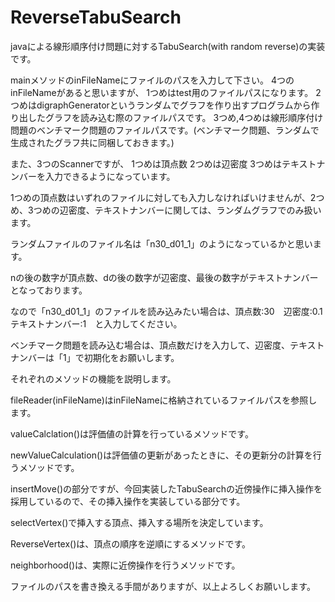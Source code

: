 # ReverseTabuSearch

javaによる線形順序付け問題に対するTabuSearch(with random reverse)の実装です。

mainメソッドのinFileNameにファイルのパスを入力して下さい。
4つのinFileNameがあると思いますが、
1つめはtest用のファイルパスになります。
2つめはdigraphGeneratorというランダムでグラフを作り出すプログラムから作り出したグラフを読み込む際のファイルパスです。
3つめ,4つめは線形順序付け問題のベンチマーク問題のファイルパスです。(ベンチマーク問題、ランダムで生成されたグラフ共に同梱しておきます。)

また、3つのScannerですが、
1つめは頂点数
2つめは辺密度
3つめはテキストナンバーを入力できるようになっています。

1つめの頂点数はいずれのファイルに対しても入力しなければいけませんが、2つめ、3つめの辺密度、テキストナンバーに関しては、ランダムグラフでのみ扱います。

ランダムファイルのファイル名は「n30_d01_1」のようになっているかと思います。

nの後の数字が頂点数、dの後の数字が辺密度、最後の数字がテキストナンバーとなっております。

なので「n30_d01_1」のファイルを読み込みたい場合は、頂点数:30　辺密度:0.1　テキストナンバー:1　と入力してください。

ベンチマーク問題を読み込む場合は、頂点数だけを入力して、辺密度、テキストナンバーは「1」で初期化をお願いします。


それぞれのメソッドの機能を説明します。

fileReader(inFileName)はinFileNameに格納されているファイルパスを参照します。

valueCalclation()は評価値の計算を行っているメソッドです。

newValueCalculation()は評価値の更新があったときに、その更新分の計算を行うメソッドです。

insertMove()の部分ですが、今回実装したTabuSearchの近傍操作に挿入操作を採用しているので、その挿入操作を実装している部分です。

selectVertex()で挿入する頂点、挿入する場所を決定しています。

ReverseVertex()は、頂点の順序を逆順にするメソッドです。

neighborhood()は、実際に近傍操作を行うメソッドです。



ファイルのパスを書き換える手間がありますが、以上よろしくお願いします。
